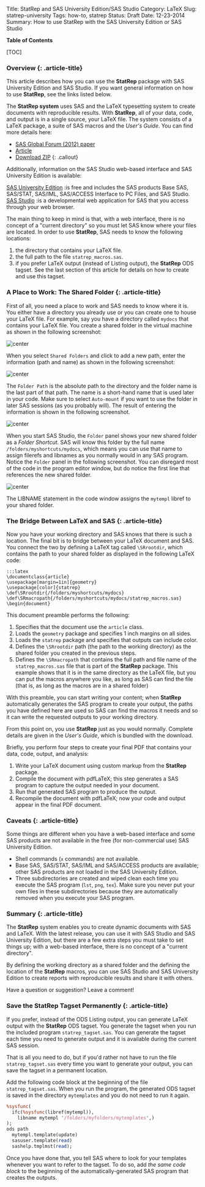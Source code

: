 Title: StatRep and SAS University Edition/SAS Studio
Category: LaTeX
Slug: statrep-university
Tags: how-to, statrep
Status: Draft
Date: 12-23-2014
Summary: How to use StatRep with the SAS University Edition or SAS Studio

**Table of Contents**

[TOC]

### Overview {: .article-title}

This article describes how you can use the **StatRep** package with SAS University Edition and SAS Studio. If you want general information on how to use **StatRep**, see the links listed below.

The **StatRep system** uses SAS and the LaTeX typesetting system to create documents with reproducible results. With **StatRep**, all of your data, code, and output is in a single source, your LaTeX file.  The system consists of a LaTeX package, a suite of SAS macros and the *User's Guide*. You can find more details here:
- [SAS Global Forum (2012) paper](http://support.sas.com/resources/papers/proceedings12/324-2012.pdf)
- [Article](http://reachtim.com/articles/statrep-latex.html)
- [Download ZIP](http://support.sas.com/rnd/app/papers/statrep.html)
{: .callout}

Additionally, information on the SAS Studio web-based interface and SAS University Edition is available:

[SAS University Edition](http://support.sas.com/software/products/university-edition/index.html)
:is free and includes the SAS products Base SAS, SAS/STAT, SAS/IML, SAS/ACCESS Interface to PC Files, and SAS Studio.
[SAS Studio](http://support.sas.com/software/products/sasstudio/)
:is a developmental web application for SAS that you access through your web browser.

The main thing to keep in mind is that, with a web interface, there is no concept of a "current directory" so you must let SAS know where your files are located. In order to use **StatRep**, SAS needs to know the following locations:
1. the directory that contains your LaTeX file.
2. the full path to the file `statrep_macros.sas`.
3. if you prefer LaTeX output (instead of Listing output), the **StatRep** ODS tagset. See the last section of this article for details on how to create and use this tagset.

### A Place to Work: The Shared Folder {: .article-title}

First of all, you need a place to work and SAS needs to know where it is. You either have a directory you already use or you can create one to house your LaTeX file. For example, say you have a directory called `mydocs` that contains your LaTeX file. You create a shared folder in the virtual machine as shown in the following screenshot:

![center](images/vm1.png)

When you select `Shared Folders` and click to add a new path, enter the information (path and name) as shown in the following screenshot:

![center](images/vm2.png)

The `Folder Path` is the absolute path to the directory and the folder name is the last part of that path. The name is a short-hand name that is used later in your code. Make sure to select `Auto-mount` if you want to use the folder in later SAS sessions (as you probably will). The result of entering the information is shown in the following screenshot. 

![center](images/vm3.png)

When you start SAS Studio, the `Folder` panel shows your new shared folder as a *Folder Shortcut*. SAS will know this folder by the full name `/folders/myshortcuts/mydocs`, which means you can use that name to assign filerefs and libnames as you normally would in any SAS program. Notice the `Folder` panel in the following screenshot. You can disregard most of the code in the program editor window, but do notice the first line that references the new shared folder.

![center](images/sasuniv1.png)

The LIBNAME statement in the code window assigns the `mytempl` libref to your shared folder. 

### The Bridge Between LaTeX and SAS {: .article-title}

Now you have your working directory and SAS knows that there is such a location. The final bit is to bridge between your LaTeX document and SAS. You connect the two by defining a LaTeX tag called `\SRrootdir`, which contains the path to your shared folder as displayed in the following LaTeX code:

    :::latex
    \documentclass{article}
    \usepackage[margin=1in]{geometry}
    \usepackage[color]{statrep}
    \def\SRrootdir{/folders/myshortcuts/mydocs}
    \def\SRmacropath{/folders/myshortcuts/mydocs/statrep_macros.sas}
    \begin{document}

This document preamble performs the following:

1. Specifies that the document use the `article` class.
2. Loads the `geometry` package and specifies 1 inch margins on all sides.
3. Loads the `statrep` package and specifies that outputs can include color.
4. Defines the `\SRrootdir` path (the path to the working directory) as the shared folder you created in the previous steps.
5. Defines the `\SRmacropath` that contains the full path and file name of the `statrep_macros.sas` file that is part of the **StatRep** package. This example shows that it is in the same directory as the LaTeX file, but you can put the macros anywhere you like, as long as SAS can find the file (that is, as long as the macros are in a shared folder)

With this preamble, you can start writing your content; when **StatRep** automatically generates the SAS program to create your output, the paths you have defined here are used so SAS can find the macros it needs and so it can write the requested outputs to your working directory.

From this point on, you use **StatRep** just as you would normally. Complete details are given in the *User's Guide*, which is bundled with the download.

Briefly, you perform four steps to create your final PDF that contains your data, code, output, and analysis:

1. Write your LaTeX document using custom markup from the **StatRep** package.
2. Compile the document with pdfLaTeX; this step generates a SAS program to capture the output needed in your document.
3. Run that generated SAS program to produce the output.
4. Recompile the document with pdfLaTeX; now your code and output appear in the final PDF document.

### Caveats {: .article-title}

Some things are different when you have a web-based interface and some SAS products are not available in the free (for non-commercial use) SAS University Edition.

- Shell commands (`x` commands) are not available.
- Base SAS, SAS/STAT, SAS/IML and SAS/ACCESS products are available; other SAS products are not loaded in the SAS University Edition.
- Three subdirectories are created and wiped clean each time you execute the SAS program (`lst`, `png`, `tex`). Make sure you never put your own files in these subdirectories because they are automatically removed when you execute your SAS program.

### Summary {: .article-title}

The **StatRep** system enables you to create dynamic documents with SAS and LaTeX. With the latest release, you can use it with SAS Studio and SAS University Edition, but there are a few extra steps you must take to set things up; with a web-based interface, there is no concept of a "current directory".

By defining the working directory as a shared folder and the defining the location of the **StatRep** macros, you can use SAS Studio and SAS University Edition to create reports with reproducible results and share it with others.

Have a question or suggestion? Leave a comment!

### Save the StatRep Tagset Permanently {: .article-title}

If you prefer, instead of the ODS Listing output, you can generate LaTeX output with the **StatRep** ODS tagset. You generate the tagset when you run the included program `statrep_tagset.sas`. You can generate the tagset each time you need to generate output and it is available during the current SAS session.

That is all you need to do, but if you'd rather not have to run the file `statrep_tagset.sas` every time you want to generate your output, you can save the tagset in a permanent location.

Add the following code block at the beginning of the file `statrep_tagset.sas`. When you run the program, the generated ODS tagset is saved in the directory `mytemplates` and you do not need to run it again.

```perl
%sysfunc(
  ifc(%sysfunc(libref(mytempl)),
    libname mytempl '/folders/myfolders/mytemplates',)
);
ods path 
  mytempl.template(update)
  sasuser.template(read)
  sashelp.tmplmst(read);
```

Once you have done that, you tell SAS where to look for your templates whenever you want to refer to the tagset. To do so, add *the same code block* to the beginning of the automatically-generated SAS program that creates the outputs. 



